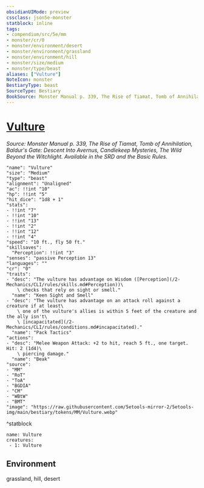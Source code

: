 ```yaml
---
obsidianUIMode: preview
cssclass: json5e-monster
statblock: inline
tags:
- compendium/src/5e/mm
- monster/cr/0
- monster/environment/desert
- monster/environment/grassland
- monster/environment/hill
- monster/size/medium
- monster/type/beast
aliases: ["Vulture"]
NoteIcon: monster
BestiaryType: beast
SourceType: Bestiary
BookSource: Monster Manual p. 339, The Rise of Tiamat, Tomb of Annihilation, Baldur's Gate: Descent Into Avernus, Candlekeep Mysteries, The Wild Beyond the Witchlight. Available in the SRD and the Basic Rules.
---
```

# [Vulture](2-Mechanics/CLI/bestiary/beast/vulture.md)
*Source: Monster Manual p. 339, The Rise of Tiamat, Tomb of Annihilation, Baldur's Gate: Descent Into Avernus, Candlekeep Mysteries, The Wild Beyond the Witchlight. Available in the SRD and the Basic Rules.*  

```statblock
"name": "Vulture"
"size": "Medium"
"type": "beast"
"alignment": "Unaligned"
"ac": !!int "10"
"hp": !!int "5"
"hit_dice": "1d8 + 1"
"stats":
- !!int "7"
- !!int "10"
- !!int "13"
- !!int "2"
- !!int "12"
- !!int "4"
"speed": "10 ft., fly 50 ft."
"skillsaves":
  "Perception": !!int "3"
"senses": "passive Perception 13"
"languages": ""
"cr": "0"
"traits":
- "desc": "The vulture has advantage on Wisdom ([Perception](/2-Mechanics/CLI/rules/skills.md#Perception))\
    \ checks that rely on sight or smell."
  "name": "Keen Sight and Smell"
- "desc": "The vulture has advantage on an attack roll against a creature if at least\
    \ one of the vulture's allies is within 5 feet of the creature and the ally isn't\
    \ [incapacitated](/2-Mechanics/CLI/rules/conditions.md#incapacitated)."
  "name": "Pack Tactics"
"actions":
- "desc": "Melee Weapon Attack: +2 to hit, reach 5 ft., one target. Hit: 2 (1d4)\
    \ piercing damage."
  "name": "Beak"
"source":
- "MM"
- "RoT"
- "ToA"
- "BGDIA"
- "CM"
- "WBtW"
- "BMT"
"image": "https://raw.githubusercontent.com/5etools-mirror-2/5etools-img/main/bestiary/tokens/MM/Vulture.webp"
```
^statblock

```encounter-table
name: Vulture
creatures:
 - 1: Vulture
```

## Environment

grassland, hill, desert
